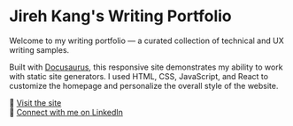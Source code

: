 # Jireh Kang's Writing Portfolio

Welcome to my writing portfolio — a curated collection of technical and UX writing samples.

Built with [Docusaurus](https://docusaurus.io/), this responsive site demonstrates my ability to work with static site generators. I used HTML, CSS, JavaScript, and React to customize the homepage and personalize the overall style of the website.

🔗 [Visit the site](https://jirehkang.github.io/writing-portfolio/)  
💼 [Connect with me on LinkedIn](https://www.linkedin.com/in/jirehkang/)